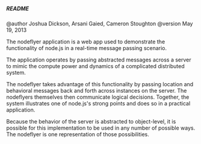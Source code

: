 ##### README ######

@author Joshua Dickson, Arsani Gaied, Cameron Stoughton
@version May 19, 2013

The nodeflyer application is a web app used to demonstrate the functionality of node.js in a real-time message passing scenario. 

The application operates by passing abstracted messages across a server to mimic the compute power and dynamics of a complicated distributed system.

The nodeflyer takes advantage of this functionality by passing location and behavioral messages back and forth across instances on the server. The nodeflyers themselves then communicate logical decisions. Together, the system illustrates one of node.js's strong points and does so in a practical application.

Because the behavior of the server is abstracted to object-level, it is possible for this implementation to be used in any number of possible ways. The nodeflyer is one representation of those possibilities.